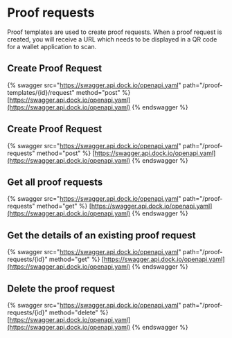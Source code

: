 # Proof requests

Proof templates are used to create proof requests. When a proof request is created, you will receive a URL which needs to be displayed in a QR code for a wallet application to scan.&#x20;

## Create Proof Request <a href="#create-proof-request" id="create-proof-request"></a>

{% swagger src="https://swagger.api.dock.io/openapi.yaml" path="/proof-templates/{id}/request" method="post" %}
[https://swagger.api.dock.io/openapi.yaml](https://swagger.api.dock.io/openapi.yaml)
{% endswagger %}

## Create Proof Request <a href="#create-proof-request" id="create-proof-request"></a>

{% swagger src="https://swagger.api.dock.io/openapi.yaml" path="/proof-requests" method="post" %}
[https://swagger.api.dock.io/openapi.yaml](https://swagger.api.dock.io/openapi.yaml)
{% endswagger %}

## Get all proof requests

{% swagger src="https://swagger.api.dock.io/openapi.yaml" path="/proof-requests" method="get" %}
[https://swagger.api.dock.io/openapi.yaml](https://swagger.api.dock.io/openapi.yaml)
{% endswagger %}

## Get the details of an existing proof request

{% swagger src="https://swagger.api.dock.io/openapi.yaml" path="/proof-requests/{id}" method="get" %}
[https://swagger.api.dock.io/openapi.yaml](https://swagger.api.dock.io/openapi.yaml)
{% endswagger %}

## Delete the proof request

{% swagger src="https://swagger.api.dock.io/openapi.yaml" path="/proof-requests/{id}" method="delete" %}
[https://swagger.api.dock.io/openapi.yaml](https://swagger.api.dock.io/openapi.yaml)
{% endswagger %}

